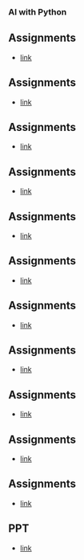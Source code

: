 ### AI with Python
## Assignments
- [link](https://bit.ly/3UPRiV6)
## Assignments
- [link](https://bit.ly/3GhSXyG)
## Assignments
- [link]()
## Assignments
- [link]()
## Assignments
- [link]()
## Assignments
- [link]()
## Assignments
- [link]()
## Assignments
- [link]()
## Assignments
- [link]()
## Assignments
- [link]()
## Assignments
- [link]()
## PPT
- [link](https://tinyurl.com/3rrk7kny)
